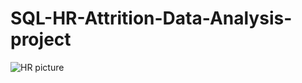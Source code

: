 # SQL-HR-Attrition-Data-Analysis-project
![HR picture](SQL-HR-Attrition-Data-Analysis-project/Employee-Attrition.jpg)

